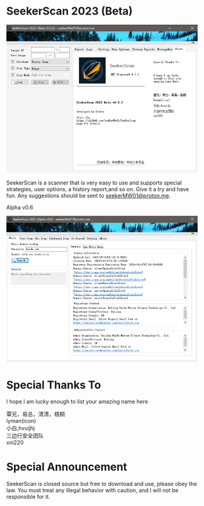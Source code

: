 # SeekerScan 2023 (Beta) 


<div align="center">
  <img src="https://github.com/seekerMw02/SeekerScan/blob/img-storage/main0830.png">
</div>

SeekerScan is a scanner that is very easy to use and supports special strategies, user options, a history report,and so on. Give it a try and have fun. Any suggestions should be sent to seekerMW01@proton.me.  

Alpha v0.6  
<div align="center">
  <img src="https://github.com/seekerMw02/SeekerScan/blob/img-storage/0905.png">
</div>


# Special Thanks To  

I hope I am lucky enough to list your amazing name here

覃兄，易总，清清，梧桐  
lyman(icon)  
小白,hvuijhj  
三边行安全团队  
xni220  

# Special Announcement

SeekerScan is closed source but free to download and use, please obey the law. You must treat any illegal behavior with caution, and I will not be responsible for it.
